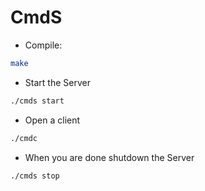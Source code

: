 # CmdS

- Compile:
```bash
make
```

- Start the Server
```bash
./cmds start
```

- Open a client
```bash
./cmdc
```

- When you are done shutdown the Server
```bash
./cmds stop
```

